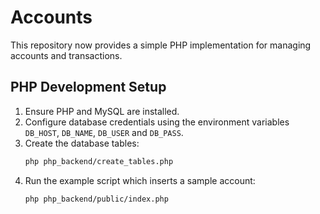 # Accounts

This repository now provides a simple PHP implementation for managing accounts and transactions.

## PHP Development Setup

1. Ensure PHP and MySQL are installed.
2. Configure database credentials using the environment variables `DB_HOST`, `DB_NAME`, `DB_USER` and `DB_PASS`.
3. Create the database tables:
   ```bash
   php php_backend/create_tables.php
   ```
4. Run the example script which inserts a sample account:
   ```bash
   php php_backend/public/index.php
   ```
